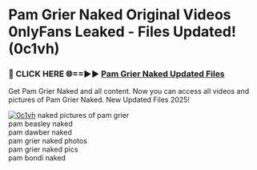 # Pam Grier Naked Original Videos 0nlyFans Leaked - Files Updated! (0c1vh)

<h3>🔴 CLICK HERE 🌐==►► <a href="https://tinyurl.com/up5wt9bj" rel="nofollow">Pam Grier Naked Updated Files</a></h3>

Get Pam Grier Naked and all content. Now you can access all videos and pictures of Pam Grier Naked. New Updated Files 2025!

[![0c1vh](https://i.imgur.com/ABiUzMV.gif)](https://tinyurl.com/up5wt9bj)
naked pictures of pam grier<br>
pam beasley naked<br>
pam dawber naked<br>
pam grier naked photos<br>
pam grier naked pics<br>
pam bondi naked